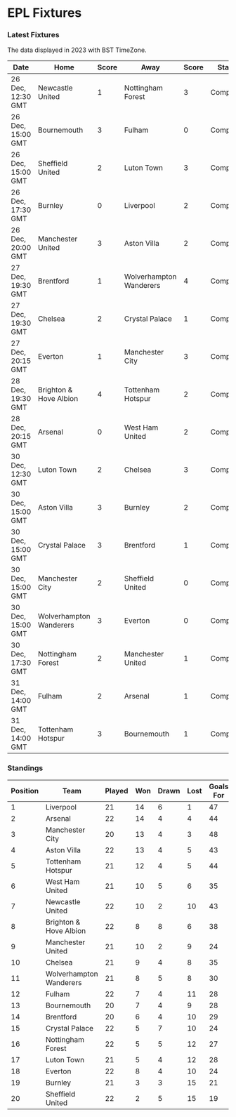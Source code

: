 # EPL Fixtures

### Latest Fixtures

The data displayed in 2023 with BST TimeZone.

<!-- START_TABLE -->
| Date | Home | Score | Away | Score | Status |
|-------------|--------|--------------|--------|--------------|--------|
| 26 Dec, 12:30 GMT | Newcastle United | 1 | Nottingham Forest | 3 | Completed |
| 26 Dec, 15:00 GMT | Bournemouth | 3 | Fulham | 0 | Completed |
| 26 Dec, 15:00 GMT | Sheffield United | 2 | Luton Town | 3 | Completed |
| 26 Dec, 17:30 GMT | Burnley | 0 | Liverpool | 2 | Completed |
| 26 Dec, 20:00 GMT | Manchester United | 3 | Aston Villa | 2 | Completed |
| 27 Dec, 19:30 GMT | Brentford | 1 | Wolverhampton Wanderers | 4 | Completed |
| 27 Dec, 19:30 GMT | Chelsea | 2 | Crystal Palace | 1 | Completed |
| 27 Dec, 20:15 GMT | Everton | 1 | Manchester City | 3 | Completed |
| 28 Dec, 19:30 GMT | Brighton & Hove Albion | 4 | Tottenham Hotspur | 2 | Completed |
| 28 Dec, 20:15 GMT | Arsenal | 0 | West Ham United | 2 | Completed |
| 30 Dec, 12:30 GMT | Luton Town | 2 | Chelsea | 3 | Completed |
| 30 Dec, 15:00 GMT | Aston Villa | 3 | Burnley | 2 | Completed |
| 30 Dec, 15:00 GMT | Crystal Palace | 3 | Brentford | 1 | Completed |
| 30 Dec, 15:00 GMT | Manchester City | 2 | Sheffield United | 0 | Completed |
| 30 Dec, 15:00 GMT | Wolverhampton Wanderers | 3 | Everton | 0 | Completed |
| 30 Dec, 17:30 GMT | Nottingham Forest | 2 | Manchester United | 1 | Completed |
| 31 Dec, 14:00 GMT | Fulham | 2 | Arsenal | 1 | Completed |
| 31 Dec, 14:00 GMT | Tottenham Hotspur | 3 | Bournemouth | 1 | Completed |
<!-- END_TABLE -->

### Standings

<!-- START_STANDINGS -->
| Position | Team | Played | Won | Drawn | Lost | Goals For | Goals Against | Goal Difference | Points |
|----------|------|--------|-----|-------|------|-----------|---------------|-----------------|--------|
| 1 | Liverpool | 21 | 14 | 6 | 1 | 47 | 18 | 29 | 48 |
| 2 | Arsenal | 22 | 14 | 4 | 4 | 44 | 21 | 23 | 46 |
| 3 | Manchester City | 20 | 13 | 4 | 3 | 48 | 23 | 25 | 43 |
| 4 | Aston Villa | 22 | 13 | 4 | 5 | 43 | 29 | 14 | 43 |
| 5 | Tottenham Hotspur | 21 | 12 | 4 | 5 | 44 | 31 | 13 | 40 |
| 6 | West Ham United | 21 | 10 | 5 | 6 | 35 | 32 | 3 | 35 |
| 7 | Newcastle United | 22 | 10 | 2 | 10 | 43 | 32 | 11 | 32 |
| 8 | Brighton & Hove Albion | 22 | 8 | 8 | 6 | 38 | 37 | 1 | 32 |
| 9 | Manchester United | 21 | 10 | 2 | 9 | 24 | 29 | -5 | 32 |
| 10 | Chelsea | 21 | 9 | 4 | 8 | 35 | 31 | 4 | 31 |
| 11 | Wolverhampton Wanderers | 21 | 8 | 5 | 8 | 30 | 31 | -1 | 29 |
| 12 | Fulham | 22 | 7 | 4 | 11 | 28 | 36 | -8 | 25 |
| 13 | Bournemouth | 20 | 7 | 4 | 9 | 28 | 39 | -11 | 25 |
| 14 | Brentford | 20 | 6 | 4 | 10 | 29 | 33 | -4 | 22 |
| 15 | Crystal Palace | 22 | 5 | 7 | 10 | 24 | 36 | -12 | 22 |
| 16 | Nottingham Forest | 22 | 5 | 5 | 12 | 27 | 40 | -13 | 20 |
| 17 | Luton Town | 21 | 5 | 4 | 12 | 28 | 38 | -10 | 19 |
| 18 | Everton | 22 | 8 | 4 | 10 | 24 | 28 | -4 | 18 |
| 19 | Burnley | 21 | 3 | 3 | 15 | 21 | 42 | -21 | 12 |
| 20 | Sheffield United | 22 | 2 | 5 | 15 | 19 | 53 | -34 | 11 |
<!-- END_STANDINGS -->
